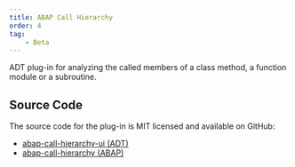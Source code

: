 ```yaml
---
title: ABAP Call Hierarchy
order: 4
tag:
    - Beta
---
```


ADT plug-in for analyzing the called members of a class method, a function module or a subroutine.

## Source Code

The source code for the plug-in is MIT licensed and available on GitHub:

- [abap-call-hierarchy-ui (ADT)](https://github.com/stockbal/abap-call-hierarchy-ui)
- [abap-call-hierarchy (ABAP)](https://github.com/stockbal/abap-call-hierarchy)
